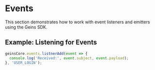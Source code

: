 # Events

This section demonstrates how to work with event listeners and emitters using the Geins SDK.

## Example: Listening for Events

```typescript
geinsCore.events.listnerAdd(event => {
  console.log('Received:', event.subject, event.payload);
}, 'USER_LOGIN');
```


